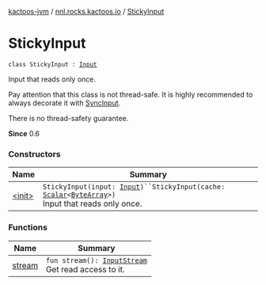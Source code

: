 [kactoos-jvm](../../index.md) / [nnl.rocks.kactoos.io](../index.md) / [StickyInput](./index.md)

# StickyInput

`class StickyInput : `[`Input`](../../nnl.rocks.kactoos/-input/index.md)

Input that reads only once.

Pay attention that this class is not thread-safe. It is highly
recommended to always decorate it with [SyncInput](../-sync-input/index.md).

There is no thread-safety guarantee.

**Since**
0.6

### Constructors

| Name | Summary |
|---|---|
| [&lt;init&gt;](-init-.md) | `StickyInput(input: `[`Input`](../../nnl.rocks.kactoos/-input/index.md)`)``StickyInput(cache: `[`Scalar`](../../nnl.rocks.kactoos/-scalar/index.md)`<`[`ByteArray`](https://kotlinlang.org/api/latest/jvm/stdlib/kotlin/-byte-array/index.html)`>)`<br>Input that reads only once. |

### Functions

| Name | Summary |
|---|---|
| [stream](stream.md) | `fun stream(): `[`InputStream`](http://docs.oracle.com/javase/8/docs/api/java/io/InputStream.html)<br>Get read access to it. |
